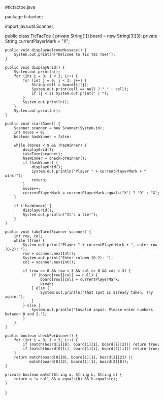 #tictactoe.java

package tictactoe;

import java.util.Scanner;

public class TicTacToe {
    private String[][] board = new String[3][3];
    private String currentPlayerMark = "X";

    public void displayWelcomeMessage() {
        System.out.println("Welcome to Tic Tac Toe!");
    }

    public void displayGrid() {
        System.out.println();
        for (int i = 0; i < 3; i++) {
            for (int j = 0; j < 3; j++) {
                String cell = board[i][j];
                System.out.print(cell == null ? "_" : cell);
                if (j < 2) System.out.print(" | ");
            }
            System.out.println();
        }
        System.out.println();
    }

    public void startGame() {
        Scanner scanner = new Scanner(System.in);
        int moves = 0;
        boolean hasWinner = false;

        while (moves < 9 && !hasWinner) {
            displayGrid();
            takeTurn(scanner);
            hasWinner = checkForWinner();
            if (hasWinner) {
                displayGrid();
                System.out.println("Player " + currentPlayerMark + " wins!");
                return;
            }
            moves++;
            currentPlayerMark = currentPlayerMark.equals("X") ? "O" : "X";
        }

        if (!hasWinner) {
            displayGrid();
            System.out.println("It's a tie!");
        }
    }

    public void takeTurn(Scanner scanner) {
        int row, col;
        while (true) {
            System.out.print("Player " + currentPlayerMark + ", enter row (0-2): ");
            row = scanner.nextInt();
            System.out.print("Enter column (0-2): ");
            col = scanner.nextInt();

            if (row >= 0 && row < 3 && col >= 0 && col < 3) {
                if (board[row][col] == null) {
                    board[row][col] = currentPlayerMark;
                    break;
                } else {
                    System.out.println("That spot is already taken. Try again.");
                }
            } else {
                System.out.println("Invalid input. Please enter numbers between 0 and 2.");
            }
        }
    }

    public boolean checkForWinner() {
        for (int i = 0; i < 3; i++) {
            if (match(board[i][0], board[i][1], board[i][2])) return true;
            if (match(board[0][i], board[1][i], board[2][i])) return true;
        }
        return match(board[0][0], board[1][1], board[2][2]) ||
               match(board[0][2], board[1][1], board[2][0]);
    }

    private boolean match(String a, String b, String c) {
        return a != null && a.equals(b) && b.equals(c);
    }
}
